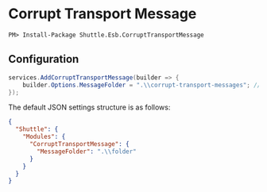 # Corrupt Transport Message

```
PM> Install-Package Shuttle.Esb.CorruptTransportMessage
```

## Configuration

```c#
services.AddCorruptTransportMessage(builder => {
	builder.Options.MessageFolder = ".\\corrupt-transport-messages"; // default
});
```

The default JSON settings structure is as follows:

```json
{
  "Shuttle": {
    "Modules": {
      "CorruptTransportMessage": {
        "MessageFolder": ".\\folder"
      }
    }
  }
}
```